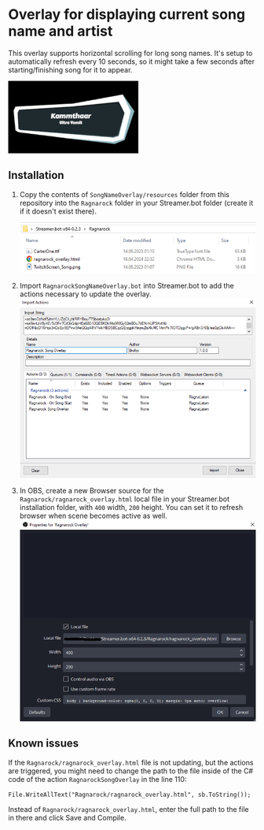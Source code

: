 # Overlay for displaying current song name and artist

This overlay supports horizontal scrolling for long song names. It's setup to automatically refresh every 10 seconds, so it might take a few seconds after starting/finishing song for it to appear.

![overlay](image.png)

## Installation

1. Copy the contents of `SongNameOverlay/resources` folder from this repository into the `Ragnarock` folder in your Streamer.bot folder (create it if it doesn't exist there).
    
    ![ragnarock folder](ragnarock_folder.png)
2. Import `RagnarockSongNameOverlay.bot` into Streamer.bot to add the actions necessary to update the overlay.
![alt text](import.png)
3. In OBS, create a new Browser source for the `Ragnarock/ragnarock_overlay.html` local file in your Streamer.bot installation folder, with `400` width, `200` height. You can set it to refresh browser when scene becomes active as well.
![obs source](obs.png)

## Known issues

If the `Ragnarock/ragnarock_overlay.html` file is not updating, but the actions are triggered, you might need to change the path to the file inside of the C# code of the action `RagnarockSongOverlay` in the line 110:
```
File.WriteAllText("Ragnarock/ragnarock_overlay.html", sb.ToString());
```
Instead of `Ragnarock/ragnarock_overlay.html`, enter the full path to the file in there and click Save and Compile.